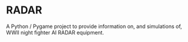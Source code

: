 RADAR
=====

A Python / Pygame project to provide information on, and simulations of, WWII night fighter AI RADAR equipment.
